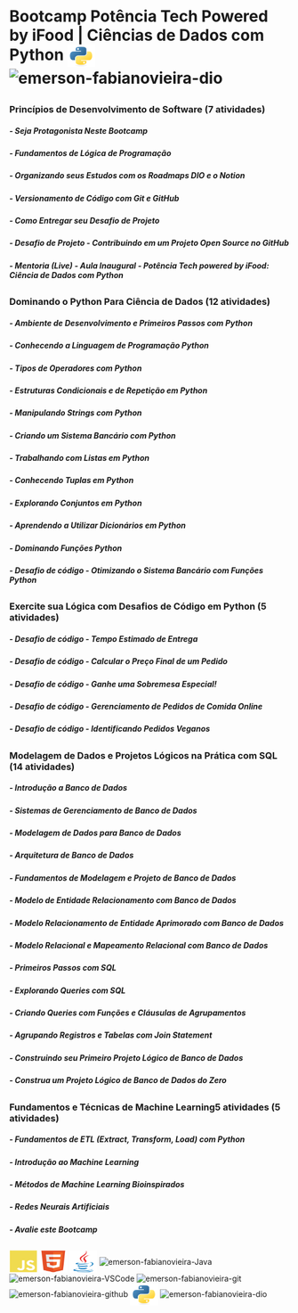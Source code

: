 # Bootcamp Potência Tech Powered by iFood | Ciências de Dados com Python <img align="center" alt="emerson-fabianovieira-Python" height="40" width="50" src="https://raw.githubusercontent.com/devicons/devicon/master/icons/python/python-original.svg"> <img align="center" alt="emerson-fabianovieira-dio" src="https://user-images.githubusercontent.com/93287829/160112930-5930daf6-f0bd-4f32-bc79-e4cb9650b34a.png" width="100px">

##

### Princípios de Desenvolvimento de Software (7 atividades)
  #####   - Seja Protagonista Neste Bootcamp
  #####   - Fundamentos de Lógica de Programação
  #####   - Organizando seus Estudos com os Roadmaps DIO e o Notion
  #####   - Versionamento de Código com Git e GitHub
  #####   - Como Entregar seu Desafio de Projeto
  #####   - Desafio de Projeto - Contribuindo em um Projeto Open Source no GitHub
  #####   - Mentoria (Live) - Aula Inaugural - Potência Tech powered by iFood: Ciência de Dados com Python
##
### Dominando o Python Para Ciência de Dados (12 atividades)
#####   - Ambiente de Desenvolvimento e Primeiros Passos com Python
#####   - Conhecendo a Linguagem de Programação Python
#####   - Tipos de Operadores com Python
#####   - Estruturas Condicionais e de Repetição em Python
#####   - Manipulando Strings com Python
#####   - Criando um Sistema Bancário com Python
#####   - Trabalhando com Listas em Python
#####   - Conhecendo Tuplas em Python
#####   - Explorando Conjuntos em Python
#####   - Aprendendo a Utilizar Dicionários em Python
#####   - Dominando Funções Python
#####   - Desafio de código - Otimizando o Sistema Bancário com Funções Python
##

### Exercite sua Lógica com Desafios de Código em Python (5 atividades)
#####   - Desafio de código - Tempo Estimado de Entrega
#####   - Desafio de código - Calcular o Preço Final de um Pedido
#####   - Desafio de código - Ganhe uma Sobremesa Especial!
#####   - Desafio de código - Gerenciamento de Pedidos de Comida Online
#####   - Desafio de código - Identificando Pedidos Veganos
##
### Modelagem de Dados e Projetos Lógicos na Prática com SQL (14 atividades)
#####   - Introdução a Banco de Dados
#####   - Sistemas de Gerenciamento de Banco de Dados
#####   - Modelagem de Dados para Banco de Dados
#####   - Arquitetura de Banco de Dados
#####   - Fundamentos de Modelagem e Projeto de Banco de Dados
#####   - Modelo de Entidade Relacionamento com Banco de Dados
#####   - Modelo Relacionamento de Entidade Aprimorado com Banco de Dados
#####   - Modelo Relacional e Mapeamento Relacional com Banco de Dados
#####   - Primeiros Passos com SQL
#####   - Explorando Queries com SQL
#####   - Criando Queries com Funções e Cláusulas de Agrupamentos
#####   - Agrupando Registros e Tabelas com Join Statement
#####   - Construindo seu Primeiro Projeto Lógico de Banco de Dados
#####   - Construa um Projeto Lógico de Banco de Dados do Zero
##

### Fundamentos e Técnicas de Machine Learning5 atividades (5 atividades)  
#####   - Fundamentos de ETL (Extract, Transform, Load) com Python
#####   - Introdução ao Machine Learning
#####   - Métodos de Machine Learning Bioinspirados
#####   - Redes Neurais Artificiais
#####   - Avalie este Bootcamp


 ##
<div>
<img align="center" alt="emerson-fabianovieira-Js" height="40" width="50" src="https://raw.githubusercontent.com/devicons/devicon/master/icons/javascript/javascript-plain.svg">
<img align="center" alt="emerson-fabianovieira-HTML" height="40" width="50" src="https://raw.githubusercontent.com/devicons/devicon/master/icons/html5/html5-original.svg">
<img align="center" alt="emerson-fabianovieira-java" height="40" width="50" src="https://raw.githubusercontent.com/devicons/devicon/master/icons/java/java-original.svg">
<img align="center" alt="emerson-fabianovieira-Java" height="40" width="50" src="https://img.shields.io/badge/Java-ED8B00?style=for-the-badge&logo=java&logoColor=white">
<img align="center" alt="emerson-fabianovieira-VSCode" height="40" width="50" src="https://cdn.jsdelivr.net/gh/devicons/devicon/icons/vscode/vscode-original-wordmark.svg">
<img align="center" alt="emerson-fabianovieira-git" height="60" width="70" src="https://cdn.jsdelivr.net/gh/devicons/devicon/icons/git/git-plain-wordmark.svg">
<img align="center" alt="emerson-fabianovieira-github" height="40" width="50" src="https://cdn.jsdelivr.net/gh/devicons/devicon/icons/github/github-original-wordmark.svg">
<img align="center" alt="emerson-fabianovieira-Python" height="40" width="50" src="https://raw.githubusercontent.com/devicons/devicon/master/icons/python/python-original.svg">
<img align="center" alt="emerson-fabianovieira-dio" src="https://user-images.githubusercontent.com/93287829/160112930-5930daf6-f0bd-4f32-bc79-e4cb9650b34a.png" width="100px">

</div>
 
##
##
